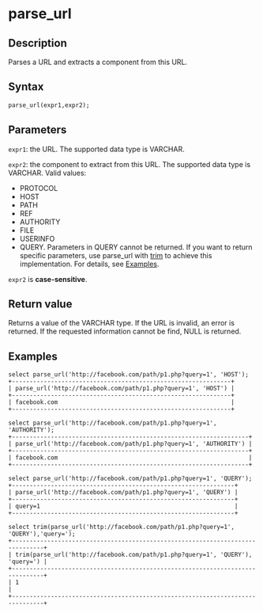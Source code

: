---
---

# parse_url

## Description

Parses a URL and extracts a component from this URL.

## Syntax

```Haskell
parse_url(expr1,expr2);
```

## Parameters

`expr1`: the URL. The supported data type is VARCHAR.

`expr2`: the component to extract from this URL. The supported data type is VARCHAR. Valid values:

- PROTOCOL
- HOST
- PATH
- REF
- AUTHORITY
- FILE
- USERINFO
- QUERY. Parameters in QUERY cannot be returned. If you want to return specific parameters, use parse_url with [trim](trim.md) to achieve this implementation. For details, see [Examples](#examples).

`expr2` is **case-sensitive**.

## Return value

Returns a value of the VARCHAR type. If the URL is invalid, an error is returned. If the requested information cannot be find, NULL is returned.

## Examples

```Plain Text
select parse_url('http://facebook.com/path/p1.php?query=1', 'HOST');
+--------------------------------------------------------------+
| parse_url('http://facebook.com/path/p1.php?query=1', 'HOST') |
+--------------------------------------------------------------+
| facebook.com                                                 |
+--------------------------------------------------------------+

select parse_url('http://facebook.com/path/p1.php?query=1', 'AUTHORITY');
+-------------------------------------------------------------------+
| parse_url('http://facebook.com/path/p1.php?query=1', 'AUTHORITY') |
+-------------------------------------------------------------------+
| facebook.com                                                      |
+-------------------------------------------------------------------+

select parse_url('http://facebook.com/path/p1.php?query=1', 'QUERY');
+---------------------------------------------------------------+
| parse_url('http://facebook.com/path/p1.php?query=1', 'QUERY') |
+---------------------------------------------------------------+
| query=1                                                       |
+---------------------------------------------------------------+

select trim(parse_url('http://facebook.com/path/p1.php?query=1', 'QUERY'),'query='); 
+-------------------------------------------------------------------------------+
| trim(parse_url('http://facebook.com/path/p1.php?query=1', 'QUERY'), 'query=') |
+-------------------------------------------------------------------------------+
| 1                                                                             |
+-------------------------------------------------------------------------------+
```
